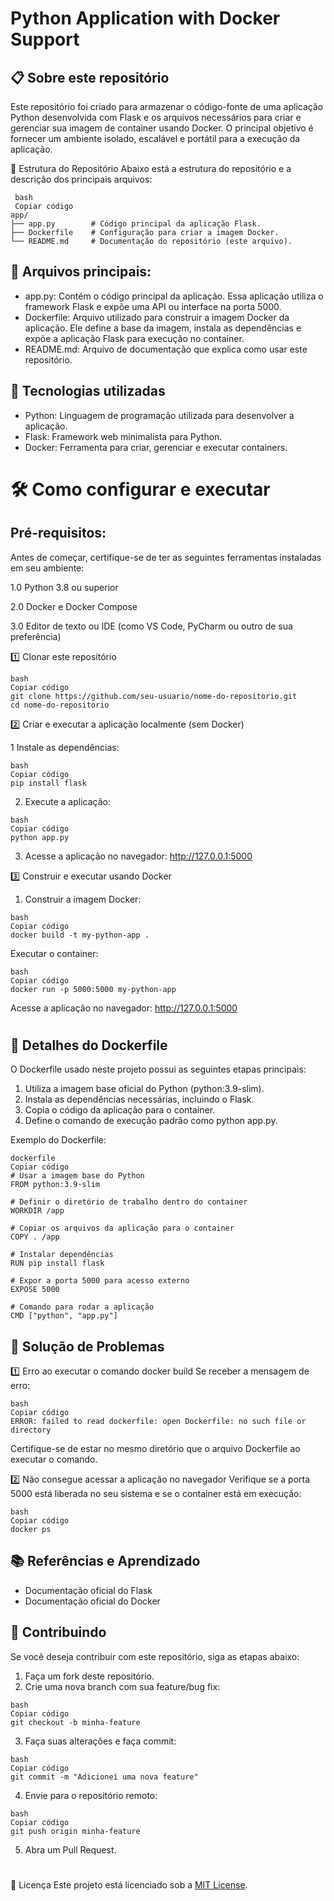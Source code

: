 # Python Application with Docker Support
## 📋 Sobre este repositório
Este repositório foi criado para armazenar o código-fonte de uma aplicação Python desenvolvida com Flask e os arquivos necessários para criar e gerenciar sua imagem de container usando Docker. O principal objetivo é fornecer um ambiente isolado, escalável e portátil para a execução da aplicação.

📁 Estrutura do Repositório
Abaixo está a estrutura do repositório e a descrição dos principais arquivos:

````
 bash
 Copiar código
app/
├── app.py        # Código principal da aplicação Flask.
├── Dockerfile    # Configuração para criar a imagem Docker.
└── README.md     # Documentação do repositório (este arquivo).
````
## 📄 Arquivos principais:
* app.py: Contém o código principal da aplicação. Essa aplicação utiliza o framework Flask e expõe uma API ou interface na porta 5000.
* Dockerfile: Arquivo utilizado para construir a imagem Docker da aplicação. Ele define a base da imagem, instala as dependências e expõe a aplicação Flask para execução no container.
* README.md: Arquivo de documentação que explica como usar este repositório.

## 🚀 Tecnologias utilizadas

* Python: Linguagem de programação utilizada para desenvolver a aplicação.
* Flask: Framework web minimalista para Python.
* Docker: Ferramenta para criar, gerenciar e executar containers.
# 🛠️ Como configurar e executar
## Pré-requisitos:
Antes de começar, certifique-se de ter as seguintes ferramentas instaladas em seu ambiente:

1.0 Python 3.8 ou superior

2.0 Docker e Docker Compose

3.0 Editor de texto ou IDE (como VS Code, PyCharm ou outro de sua preferência)

1️⃣ Clonar este repositório

````
bash
Copiar código
git clone https://github.com/seu-usuario/nome-do-repositorio.git
cd nome-do-repositorio
````

2️⃣ Criar e executar a aplicação localmente (sem Docker)

1 Instale as dependências:
````
bash
Copiar código
pip install flask
````
2. Execute a aplicação:
````
bash
Copiar código
python app.py
````
3. Acesse a aplicação no navegador: http://127.0.0.1:5000

3️⃣ Construir e executar usando Docker

1. Construir a imagem Docker:
````
bash
Copiar código
docker build -t my-python-app .
````
Executar o container:
````
bash
Copiar código
docker run -p 5000:5000 my-python-app
````
Acesse a aplicação no navegador: http://127.0.0.1:5000

#

## 🐳 Detalhes do Dockerfile
O Dockerfile usado neste projeto possui as seguintes etapas principais:

1. Utiliza a imagem base oficial do Python (python:3.9-slim).
2. Instala as dependências necessárias, incluindo o Flask.
3. Copia o código da aplicação para o container.
4. Define o comando de execução padrão como python app.py.

Exemplo do Dockerfile:
````
dockerfile
Copiar código
# Usar a imagem base do Python
FROM python:3.9-slim

# Definir o diretório de trabalho dentro do container
WORKDIR /app

# Copiar os arquivos da aplicação para o container
COPY . /app

# Instalar dependências
RUN pip install flask

# Expor a porta 5000 para acesso externo
EXPOSE 5000

# Comando para rodar a aplicação
CMD ["python", "app.py"]
````

## 🔧 Solução de Problemas
1️⃣ Erro ao executar o comando docker build
Se receber a mensagem de erro:
````
bash
Copiar código
ERROR: failed to read dockerfile: open Dockerfile: no such file or directory
````
Certifique-se de estar no mesmo diretório que o arquivo Dockerfile ao executar o comando.

2️⃣ Não consegue acessar a aplicação no navegador
Verifique se a porta 5000 está liberada no seu sistema e se o container está em execução:
````
bash
Copiar código
docker ps
````
## 📚 Referências e Aprendizado
* Documentação oficial do Flask
* Documentação oficial do Docker
## 🤝 Contribuindo
Se você deseja contribuir com este repositório, siga as etapas abaixo:

1. Faça um fork deste repositório.
2. Crie uma nova branch com sua feature/bug fix:
````
bash
Copiar código
git checkout -b minha-feature
````
3. Faça suas alterações e faça commit:
````
bash
Copiar código
git commit -m "Adicionei uma nova feature"
````
4. Envie para o repositório remoto:
````
bash
Copiar código
git push origin minha-feature
````
5. Abra um Pull Request.

#
📄 Licença
Este projeto está licenciado sob a [MIT License](LICENSE).  

